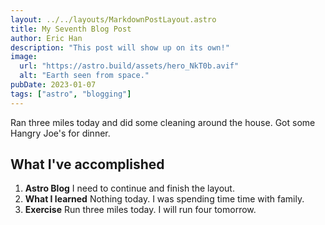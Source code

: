 ```yaml
---
layout: ../../layouts/MarkdownPostLayout.astro
title: My Seventh Blog Post
author: Eric Han
description: "This post will show up on its own!"
image:
  url: "https://astro.build/assets/hero_NkT0b.avif"
  alt: "Earth seen from space."
pubDate: 2023-01-07
tags: ["astro", "blogging"]
---
```


Ran three miles today and did some cleaning around the house. Got some Hangry Joe's for dinner.

## What I've accomplished

1. **Astro Blog** I need to continue and finish the layout.
2. **What I learned** Nothing today. I was spending time time with family.
3. **Exercise** Run three miles today. I will run four tomorrow.
